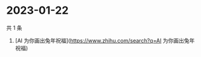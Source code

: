 # 2023-01-22

共 1 条

<!-- BEGIN -->
<!-- 最后更新时间 Sun Jan 22 2023 05:10:03 GMT+0800 (China Standard Time) -->

1. [AI 为你画出兔年祝福](https://www.zhihu.com/search?q=AI 为你画出兔年祝福)

<!-- END -->
